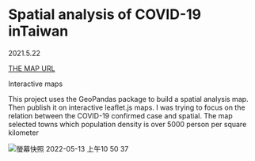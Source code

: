 # Spatial analysis of COVID-19 inTaiwan
2021.5.22 

[THE MAP URL](https://DechainJheng.github.io/Spatial-analysis-of-COVID-19-in-Taiwan-2021.5/Covid19_TW_20210522.html)




Interactive maps

This project uses the GeoPandas package to build a spatial analysis map. Then publish it on interactive leaflet.js maps. I was trying to focus on the relation between the COVID-19 confirmed case and spatial. The map selected towns which population density is over 5000 person per square kilometer

![螢幕快照 2022-05-13 上午10 50 37](https://user-images.githubusercontent.com/80818606/168201801-7c5c16a7-0781-40cd-8b30-75ef53dcb5ff.png)
